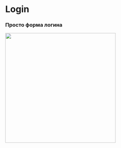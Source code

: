 # Login
### Просто форма логина
<img src = "https://user-images.githubusercontent.com/71940090/134567087-33344ce9-c76e-48b9-8683-dca88a30a829.png" width = 350/>

